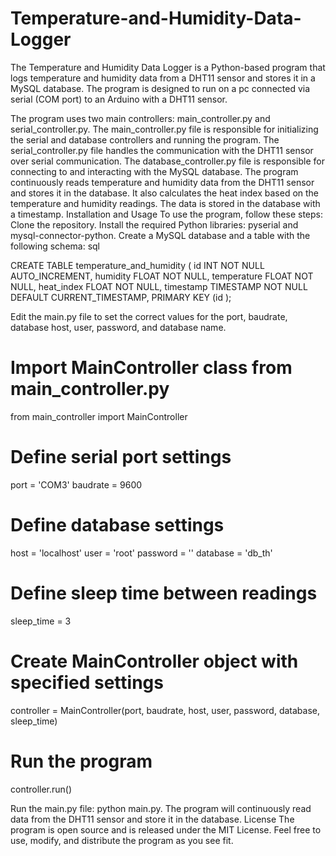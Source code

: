 # Temperature-and-Humidity-Data-Logger
The Temperature and Humidity Data Logger is a Python-based program that logs temperature and humidity data from a DHT11 sensor and stores it in a MySQL database. The program is designed to run on a pc connected via serial (COM port) to an Arduino with a DHT11 sensor.

The program uses two main controllers: main_controller.py and serial_controller.py. The main_controller.py file is responsible for initializing the serial and database controllers and running the program. The serial_controller.py file handles the communication with the DHT11 sensor over serial communication. The database_controller.py file is responsible for connecting to and interacting with the MySQL database.  The program continuously reads temperature and humidity data from the DHT11 sensor and stores it in the database. It also calculates the heat index based on the temperature and humidity readings. The data is stored in the database with a timestamp.  Installation and Usage To use the program, follow these steps:  Clone the repository. Install the required Python libraries: pyserial and mysql-connector-python.  Create a MySQL database and a table with the following schema:  sql 

CREATE TABLE temperature_and_humidity (
  id INT NOT NULL AUTO_INCREMENT,
  humidity FLOAT NOT NULL,
  temperature FLOAT NOT NULL,
  heat_index FLOAT NOT NULL,
  timestamp TIMESTAMP NOT NULL DEFAULT CURRENT_TIMESTAMP,
  PRIMARY KEY (id
); 

Edit the main.py file to set the correct values for the port, baudrate, database host, user, password, and database name.  

# Import MainController class from main_controller.py
from main_controller import MainController

# Define serial port settings
port = 'COM3'
baudrate = 9600

# Define database settings
host = 'localhost'
user = 'root'
password = ''
database = 'db_th'

# Define sleep time between readings
sleep_time = 3

# Create MainController object with specified settings
controller = MainController(port, baudrate, host, user, password, database, sleep_time)

# Run the program
controller.run()

Run the main.py file: python main.py.  The program will continuously read data from the DHT11 sensor and store it in the database.
License The program is open source and is released under the MIT License. Feel free to use, modify, and distribute the program as you see fit.
